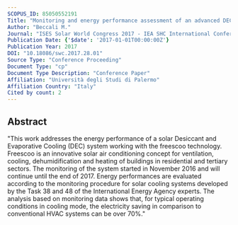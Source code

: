 ```yaml
---
SCOPUS_ID: 85050552191
Title: "Monitoring and energy performance assessment of an advanced DEC HVAC system in Morocco"
Author: "Beccali M."
Journal: "ISES Solar World Congress 2017 - IEA SHC International Conference on Solar Heating and Cooling for Buildings and Industry 2017, Proceedings"
Publication Date: {'$date': '2017-01-01T00:00:00Z'}
Publication Year: 2017
DOI: "10.18086/swc.2017.28.01"
Source Type: "Conference Proceeding"
Document Type: "cp"
Document Type Description: "Conference Paper"
Affiliation: "Università degli Studi di Palermo"
Affiliation Country: "Italy"
Cited by count: 2
---
```


## Abstract
"This work addresses the energy performance of a solar Desiccant and Evaporative Cooling (DEC) system working with the freescoo technology. Freescoo is an innovative solar air conditioning concept for ventilation, cooling, dehumidification and heating of buildings in residential and tertiary sectors. The monitoring of the system started in November 2016 and will continue until the end of 2017. Energy performances are evaluated according to the monitoring procedure for solar cooling systems developed by the Task 38 and 48 of the International Energy Agency experts. The analysis based on monitoring data shows that, for typical operating conditions in cooling mode, the electricity saving in comparison to conventional HVAC systems can be over 70%."
